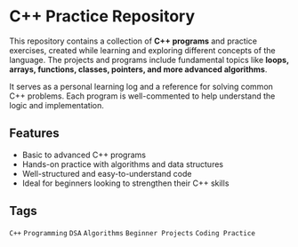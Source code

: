 # C++ Practice Repository

This repository contains a collection of **C++ programs** and practice exercises, created while learning and exploring different concepts of the language. The projects and programs include fundamental topics like **loops, arrays, functions, classes, pointers, and more advanced algorithms**.  

It serves as a personal learning log and a reference for solving common C++ problems. Each program is well-commented to help understand the logic and implementation.  

## Features
- Basic to advanced C++ programs
- Hands-on practice with algorithms and data structures
- Well-structured and easy-to-understand code
- Ideal for beginners looking to strengthen their C++ skills

## Tags
`C++` `Programming` `DSA` `Algorithms` `Beginner Projects` `Coding Practice`
